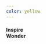 ```yaml
---
color: yellow
---
```

<div class="contained sans center-align white-text">
  <h4 class="fit-text">Inspire<br />Wonder</h4>
</div>
